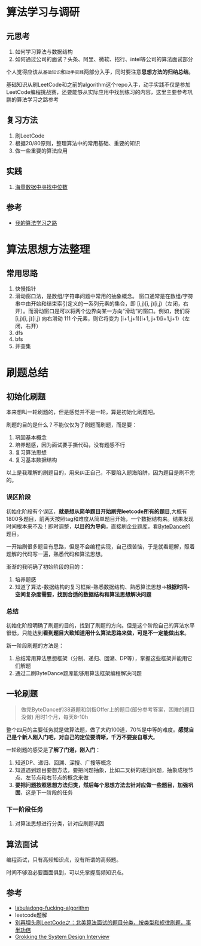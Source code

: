 # 算法学习与调研

## 元思考
1. 如何学习算法与数据结构
2. 如何通过公司的面试？头条、阿里、微软、招行、intel等公司的算法面试部分

个人觉得应该从`基础知识`和`动手实践`两部分入手，同时要注意**思想方法的归纳总结**。

基础知识从刷LeetCode和之前的algorithm这个repo入手，动手实践不仅是参加LeetCode编程挑战赛，还要能够从实际应用中找到练习的内容，这里主要参考巩鹏的算法学习之路参考

## 复习方法
1. 刷LeetCode
2. 根据20/80原则，整理算法中的常用基础、重要的知识
3. 做一些重要的算法应用

## 实践
1. [海量数据中寻找中位数](https://zhuanlan.zhihu.com/p/75397875)

## 参考
- [我的算法学习之路](http://lucida.me/blog/on-learning-algorithms/)


# 算法思想方法整理
## 常用思路
1. 快慢指针
2. 滑动窗口法，是数组/字符串问题中常用的抽象概念。 窗口通常是在数组/字符串中由开始和结束索引定义的一系列元素的集合，即 [i,j)[i, j)[i,j)（左闭，右开）。而滑动窗口是可以将两个边界向某一方向“滑动”的窗口。例如，我们将 [i,j)[i, j)[i,j) 向右滑动 111 个元素，则它将变为 [i+1,j+1)[i+1, j+1)[i+1,j+1)（左闭，右开）
3. dfs
4. bfs
5. 并查集

# 刷题总结
## 初始化刷题
本来想叫一轮刷题的，但是感觉并不是一轮，算是初始化刷题吧。

刷题的目的是什么？不能仅仅为了刷题而刷题，而是要：
1. 巩固基本概念
2. 培养题感，因为面试要手撕代码，没有题感不行
3. 复习算法思想
4. 复习基本数据结构

以上是我理解的刷题目的，用来纠正自己，不要陷入题海陷阱，因为题目是刷不完的。

### 误区阶段
初始化阶段有个误区，**就是想从简单题目开始刷完leetcode所有的题目**,大概有1800多题目，前两天按照tag和难度从简单题目开始，一个数据结构来。结果发现时间根本来不及！即时调整，**以目的为导向**，直接刷企业题库，看[ByteDance](https://leetcode-cn.com/explore/interview/card/bytedance/)的题目。

一开始刷很多题目有思路，但是不会编程实现，自己很苦恼，于是就看题解，照着题解的代码写一遍，熟悉代码和算法思想。

渐渐的我明确了初始阶段的目的：
1. 培养题感
2. 知道了算法-数据结构的复习框架-熟悉数据结构、熟悉算法思想->**根据时间-空间复杂度需要，找到合适的数据结构和算法思想解决问题**

### 总结
初始化阶段明确了刷题的目的，找到了刷题的方向。但是这个阶段自己的算法水平很低，只能达到**看到题目大致知道用什么算法思路来做，可是不一定能做出来**。

新一阶段刷题的方法是：
1. 总结常用算法思想框架（分制、递归、回溯、DP等），掌握这些框架并能用它们解题
2. 通过二刷ByteDance题库能够用算法框架编程解决问题

## 一轮刷题
>做完ByteDance的38道题和剑指Offer上的题目(部分参考答案，困难的题目没做)
>用时1个月，每天8-10h

整个四月的主要任务就是做算法题，做了大约100道，70%是中等的难度。**感觉自己是个新人刚入门吧，对自己的定位要清晰，千万不要妄自尊大**。

一轮刷题的感受是**了解了门道，刚入门**：
1. 知道DP、递归、回溯、深搜、广搜等概念
2. 知道遇到题目要想方法，要把问题抽象，比如二叉树的递归问题，抽象成根节点、左节点和右节点的概念来做
3. **要把问题按照思想方法归类，然后每个思想方法去针对应做一些题目，加强巩固**，这是下一阶段的任务

### 下一阶段任务
1. 对算法思想进行分类，针对应刷题巩固

## 算法面试
编程面试，只有高频知识点，没有所谓的高频题。

时间不够没必要面面俱到，可以先掌握高频知识点。

## 参考
- [labuladong-fucking-algorithm](https://github.com/labuladong/fucking-algorithm)
- leetcode题解
- [别再埋头刷LeetCode之：北美算法面试的题目分类，按类型和规律刷题，事半功倍](https://zhuanlan.zhihu.com/p/89392459)
- [Grokking the System Design Interview](https://www.educative.io/courses/grokking-the-system-design-interview)